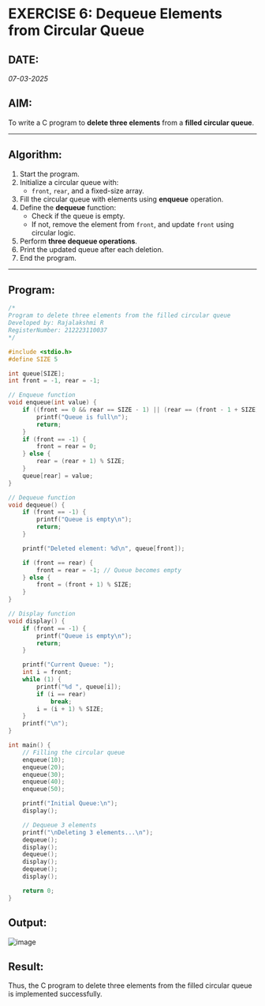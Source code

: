 #  EXERCISE 6: Dequeue Elements from Circular Queue

## DATE:
*07-03-2025*

##  AIM:
To write a C program to **delete three elements** from a **filled circular queue**.

---

## Algorithm:
1. Start the program.
2. Initialize a circular queue with:
   - `front`, `rear`, and a fixed-size array.
3. Fill the circular queue with elements using **enqueue** operation.
4. Define the **dequeue** function:
   - Check if the queue is empty.
   - If not, remove the element from `front`, and update `front` using circular logic.
5. Perform **three dequeue operations**.
6. Print the updated queue after each deletion.
7. End the program.

---

## Program:
```c
/*
Program to delete three elements from the filled circular queue
Developed by: Rajalakshmi R
RegisterNumber: 212223110037
*/

#include <stdio.h>
#define SIZE 5

int queue[SIZE];
int front = -1, rear = -1;

// Enqueue function
void enqueue(int value) {
    if ((front == 0 && rear == SIZE - 1) || (rear == (front - 1 + SIZE) % SIZE)) {
        printf("Queue is full\n");
        return;
    }
    if (front == -1) {
        front = rear = 0;
    } else {
        rear = (rear + 1) % SIZE;
    }
    queue[rear] = value;
}

// Dequeue function
void dequeue() {
    if (front == -1) {
        printf("Queue is empty\n");
        return;
    }

    printf("Deleted element: %d\n", queue[front]);

    if (front == rear) {
        front = rear = -1; // Queue becomes empty
    } else {
        front = (front + 1) % SIZE;
    }
}

// Display function
void display() {
    if (front == -1) {
        printf("Queue is empty\n");
        return;
    }

    printf("Current Queue: ");
    int i = front;
    while (1) {
        printf("%d ", queue[i]);
        if (i == rear)
            break;
        i = (i + 1) % SIZE;
    }
    printf("\n");
}

int main() {
    // Filling the circular queue
    enqueue(10);
    enqueue(20);
    enqueue(30);
    enqueue(40);
    enqueue(50);

    printf("Initial Queue:\n");
    display();

    // Dequeue 3 elements
    printf("\nDeleting 3 elements...\n");
    dequeue();
    display();
    dequeue();
    display();
    dequeue();
    display();

    return 0;
}
```

## Output:

![image](https://github.com/user-attachments/assets/7b8b30fd-baca-4313-bd82-c387dc31b282)


## Result:
Thus, the C program to delete three elements from the filled circular queue is implemented successfully.
